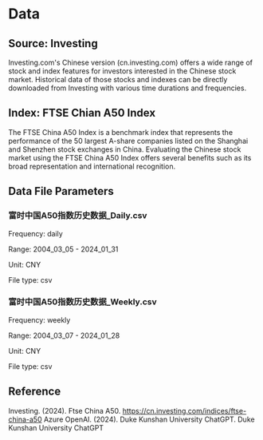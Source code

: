 # Data
## Source: Investing
Investing.com's Chinese version (cn.investing.com) offers a wide range of stock and index features for investors interested in the Chinese stock market. Historical data of those stocks and indexes can be directly downloaded from Investing with various time durations and frequencies. 

## Index: FTSE Chian A50 Index
The FTSE China A50 Index is a benchmark index that represents the performance of the 50 largest A-share companies listed on the Shanghai and Shenzhen stock exchanges in China. Evaluating the Chinese stock market using the FTSE China A50 Index offers several benefits such as its broad representation and international recognition.

## Data File Parameters
### 富时中国A50指数历史数据_Daily.csv
Frequency: daily

Range: 2004_03_05 - 2024_01_31

Unit: CNY

File type: csv

### 富时中国A50指数历史数据_Weekly.csv
Frequency: weekly

Range: 2004_03_07 - 2024_01_28

Unit: CNY

File type: csv

## Reference
Investing. (2024). Ftse China A50. https://cn.investing.com/indices/ftse-china-a50
Azure OpenAI. (2024). Duke Kunshan University ChatGPT. Duke Kunshan University ChatGPT
